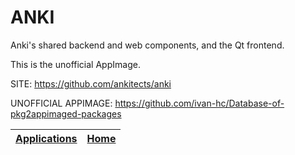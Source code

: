 # ANKI

 Anki's shared backend and web components, and the Qt frontend.

 This is the unofficial AppImage.

 SITE: https://github.com/ankitects/anki

 UNOFFICIAL APPIMAGE: https://github.com/ivan-hc/Database-of-pkg2appimaged-packages

 | [Applications](https://portable-linux-apps.github.io/apps.html) | [Home](https://portable-linux-apps.github.io)
 | --- | --- |
